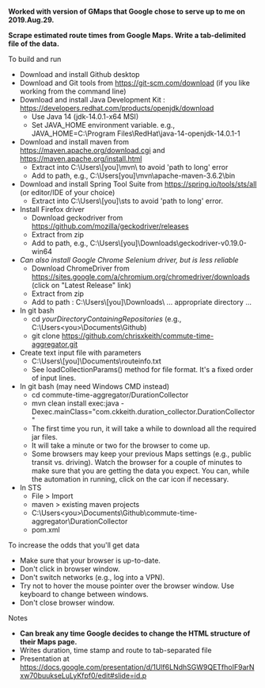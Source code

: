 __Worked with version of GMaps that Google chose to serve up to me on 2019.Aug.29.__

__Scrape estimated route times from Google Maps. Write a tab-delimited file of the data.__

To build and run

* Download and install Github desktop
* Download and Git tools from https://git-scm.com/download (if you like working from the command line)
* Download and install Java Development Kit : https://developers.redhat.com/products/openjdk/download
  * Use Java 14 (jdk-14.0.1-x64 MSI)
  * Set JAVA_HOME environment variable. e.g., JAVA_HOME=C:\Program Files\RedHat\java-14-openjdk-14.0.1-1
* Download and install maven from https://maven.apache.org/download.cgi and https://maven.apache.org/install.html
  * Extract into C:\Users\\[you]\mvn\ to avoid 'path to long' error
  * Add to path, e.g., C:\Users\[you]\mvn\apache-maven-3.6.2\bin
* Download and install Spring Tool Suite from https://spring.io/tools/sts/all (or editor/IDE of your choice)
  * Extract into C:\Users\\[you]\sts to avoid 'path to long' error.
* Install Firefox driver
  * Download geckodriver from https://github.com/mozilla/geckodriver/releases
  * Extract from zip
  * Add to path, e.g., C:\Users\\[you]\Downloads\geckodriver-v0.19.0-win64
* _Can also install Google Chrome Selenium driver, but is less reliable_
  * Download ChromeDriver from https://sites.google.com/a/chromium.org/chromedriver/downloads (click on "Latest Release" link)
  * Extract from zip
  * Add to path : C:\Users\\[you]\Downloads\ ... appropriate directory ...
* In git bash 
  * cd *yourDirectoryContainingRepositories* (e.g., C:\Users\<you>\Documents\Github\)
  * git clone https://github.com/chrisxkeith/commute-time-aggregator.git
* Create text input file with parameters
  * C:\Users\\[you]\Documents\routeinfo.txt
  * See loadCollectionParams() method for file format. It's a fixed order of input lines.
* In git bash (may need Windows CMD instead)
  * cd commute-time-aggregator/DurationCollector
  * mvn clean install exec:java -Dexec.mainClass="com.ckkeith.duration_collector.DurationCollector"
  * The first time you run, it will take a while to download all the required jar files.
  * It will take a minute or two for the browser to come up.
  * Some browsers may keep your previous Maps settings (e.g., public transit vs. driving). Watch the browser for a couple of minutes to make sure that you are getting the data you expect. You can, while the automation in running, click on the car icon if necessary.
* In STS
  * File > Import
  * maven > existing maven projects 
  * C:\Users\<you>\Documents\Github\commute-time-aggregator\DurationCollector
  * pom.xml

To increase the odds that you'll get data

  * Make sure that your browser is up-to-date.
  * Don't click in browser window.
  * Don't switch networks (e.g., log into a VPN).
  * Try not to hover the mouse pointer over the browser window. Use keyboard to change between windows.
  * Don't close browser window.
 
Notes

* __Can break any time Google decides to change the HTML structure of their Maps page.__
* Writes duration, time stamp and route to tab-separated file
* Presentation at https://docs.google.com/presentation/d/1Ulf6LNdhSGW9QETfhoIF9arNxw70buukseLuLyKfpf0/edit#slide=id.p
